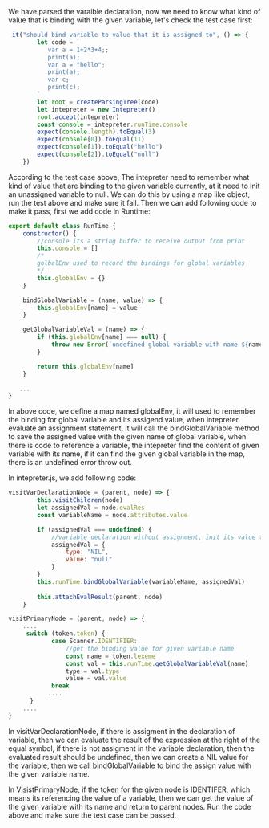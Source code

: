 We have parsed the varaible declaration, now we need to know what kind of value that is binding with the given variable, let's check the test case first:

```js
 it("should bind variable to value that it is assigned to", () => {
        let code = `
           var a = 1+2*3+4;;
           print(a);
           var a = "hello";
           print(a);
           var c;
           print(c);
        `
        let root = createParsingTree(code)
        let intepreter = new Intepreter()
        root.accept(intepreter)
        const console = intepreter.runTime.console
        expect(console.length).toEqual(3)
        expect(console[0]).toEqual(11)
        expect(console[1]).toEqual("hello")
        expect(console[2]).toEqual("null")
    })
```
According to the test case above, The intepreter need to remember what kind of value that are binding to the given variable currently, at it need to init an unassigned variable to null. We can do this by using
a map like object, run the test above and make sure it fail. Then we can add following code to make it pass, first we add code in Runtime:
```js
export default class RunTime {
    constructor() {
        //console its a string buffer to receive output from print
        this.console = []
        /*
        golbalEnv used to record the bindings for global variables
        */
        this.globalEnv = {}
    }

    bindGlobalVariable = (name, value) => {
        this.globalEnv[name] = value
    }

    getGlobalVariableVal = (name) => {
        if (this.globalEnv[name] === null) {
            throw new Error(`undefined global variable with name ${name}`)
        }

        return this.globalEnv[name]
    }

   ...
}
```

In above code, we define a map named globalEnv, it will used to remember the binding for global variable and its assigend value, when intepreter evaluate an assignment statement, it will call the bindGlobalVariable
method to save the assigned value with the given name of global variable, when there is code to reference a variable, the intepreter find the content of given variable with its name, if it can find the given global
variable in the map, there is an undefined error throw out.

In intepreter.js, we add following code:
```js
visitVarDeclarationNode = (parent, node) => {
        this.visitChildren(node)
        let assignedVal = node.evalRes
        const variableName = node.attributes.value

        if (assignedVal === undefined) {
            //variable declaration without assignment, init its value to null
            assignedVal = {
                type: "NIL",
                value: "null"
            }
        } 
        this.runTime.bindGlobalVariable(variableName, assignedVal)
        
        this.attachEvalResult(parent, node)
    }

visitPrimaryNode = (parent, node) => {
    ....
     switch (token.token) {
            case Scanner.IDENTIFIER:
                //get the binding value for given variable name
                const name = token.lexeme
                const val = this.runTime.getGlobalVariableVal(name)
                type = val.type 
                value = val.value 
            break
           ....
      }
    ....
}
```

In visitVarDeclarationNode, if there is assigment in the declaration of variable, then we can evaluate the result of the expression at the right of the equal symbol, if there is not assigment in the variable 
declaration, then the evaluated result should be undefined, then we can create a NIL value for the variable, then we call bindGlobalVariable to bind the assign value with the given variable name.

In VisistPrimaryNode, if the token for the given node is IDENTIFER, which means its referencing the value of a variable, then we can get the value of the given variable with its name and return to parent nodes. Run the code above and make sure the test case can be passed.
